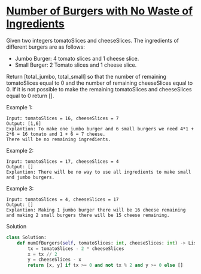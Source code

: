 # [Number of Burgers with No Waste of Ingredients](https://leetcode.com/problems/number-of-burgers-with-no-waste-of-ingredients/description/)

Given two integers tomatoSlices and cheeseSlices. The ingredients of different burgers are as follows:

- Jumbo Burger: 4 tomato slices and 1 cheese slice.
- Small Burger: 2 Tomato slices and 1 cheese slice.

Return [total_jumbo, total_small] so that the number of remaining tomatoSlices equal to 0 and the number of remaining 
cheeseSlices equal to 0. If it is not possible to make the remaining tomatoSlices and cheeseSlices equal to 0 return [].

Example 1:
```
Input: tomatoSlices = 16, cheeseSlices = 7
Output: [1,6]
Explantion: To make one jumbo burger and 6 small burgers we need 4*1 + 2*6 = 16 tomato and 1 + 6 = 7 cheese.
There will be no remaining ingredients.
```
Example 2:
```
Input: tomatoSlices = 17, cheeseSlices = 4
Output: []
Explantion: There will be no way to use all ingredients to make small and jumbo burgers.
```
Example 3:
```
Input: tomatoSlices = 4, cheeseSlices = 17
Output: []
Explantion: Making 1 jumbo burger there will be 16 cheese remaining and making 2 small burgers there will be 15 cheese remaining.
```
Solution
```python
class Solution:
    def numOfBurgers(self, tomatoSlices: int, cheeseSlices: int) -> List[int]:
        tx = tomatoSlices - 2 * cheeseSlices
        x = tx // 2
        y = cheeseSlices - x
        return [x, y] if tx >= 0 and not tx % 2 and y >= 0 else []
```